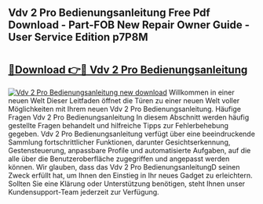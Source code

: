 ## Vdv 2 Pro Bedienungsanleitung Free Pdf Download - Part-FOB New Repair Owner Guide - User Service Edition p7P8M

# <h2><a href="http://df3nkp.blite.top/?on=Vdv+2+Pro+Bedienungsanleitung">🔗Download 👉🔴 Vdv 2 Pro Bedienungsanleitung</a></h2>

[![Vdv 2 Pro Bedienungsanleitung new download](https://i.imgur.com/lujVjoI.png)](http://df3nkp.blite.top/?on=Vdv+2+Pro+Bedienungsanleitung)
Willkommen in einer neuen Welt Dieser Leitfaden öffnet die Türen zu einer neuen Welt voller Möglichkeiten mit Ihrem neuen Vdv 2 Pro Bedienungsanleitung. Häufige Fragen Vdv 2 Pro Bedienungsanleitung In diesem Abschnitt werden häufig gestellte Fragen behandelt und hilfreiche Tipps zur Fehlerbehebung gegeben. Vdv 2 Pro Bedienungsanleitung verfügt über eine beeindruckende Sammlung fortschrittlicher Funktionen, darunter Gesichtserkennung, Gestensteuerung, anpassbare Profile und automatisierte Aufgaben, auf die alle über die Benutzeroberfläche zugegriffen und angepasst werden können. Wir glauben, dass das Vdv 2 Pro BedienungsanleitungD seinen Zweck erfüllt hat, um Ihnen den Einstieg in Ihr neues Gadget zu erleichtern. Sollten Sie eine Klärung oder Unterstützung benötigen, steht Ihnen unser Kundensupport-Team jederzeit zur Verfügung.
